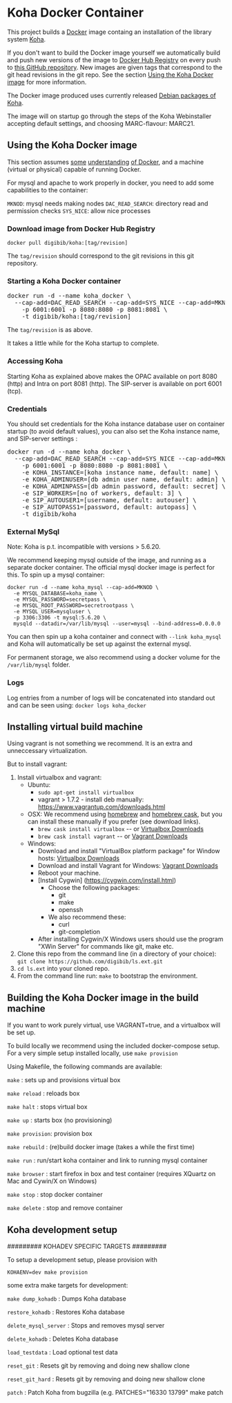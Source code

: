 Koha Docker Container
===

This project builds a [Docker](https://www.docker.com/) image containg an installation of the library system [Koha](http://koha-community.org/). 

If you don't want to build the Docker image yourself we automatically build and push new versions of the image to [Docker Hub Registry](https://registry.hub.docker.com/u/digibib/koha/) on every push to [this GitHub repository](https://github.com/digibib/koha-salt-docker). New images are given tags that correspond to the git head revisions in the git repo. See the section [Using the Koha Docker image](#using-the-Koha-docker-image) for more information.

The Docker image produced uses currently released [Debian packages of Koha](http://wiki.koha-community.org/wiki/Koha_on_Debian). 

The image will on startup go through the steps of the Koha Webinstaller accepting default settings, and choosing MARC-flavour: MARC21.

## Using the Koha Docker image

This section assumes [some](https://www.docker.com/whatisdocker/) [understanding](https://docs.docker.com/introduction/understanding-docker/) [of Docker](http://www.dockerbook.com/), and a machine (virtual or physical) capable of running Docker.

For mysql and apache to work properly in docker, you need to add some capabilities to the container:

`MKNOD`: mysql needs making nodes
`DAC_READ_SEARCH`: directory read and permission checks
`SYS_NICE`: allow nice processes

### Download image from Docker Hub Registry

```docker pull digibib/koha:[tag/revision]```

The `tag/revision` should correspond to the git revisions in this git repository.

### Starting a Koha Docker container

<pre>docker run -d --name koha_docker \
  --cap-add=DAC_READ_SEARCH --cap-add=SYS_NICE --cap-add=MKNOD \
	-p 6001:6001 -p 8080:8080 -p 8081:8081 \
	-t digibib/koha:[tag/revision]
</pre>

The `tag/revision` is as above.

It takes a little while for the Koha startup to complete.

### Accessing Koha

Starting Koha as explained above makes the OPAC available on port 8080 (http) and Intra on port 8081 (http). The SIP-server is available on port 6001 (tcp).

### Credentials

You should set credentials for the Koha instance database user on container startup (to avoid default values), you can also set the Koha instance name, and SIP-server settings :

<pre>docker run -d --name koha_docker \
  --cap-add=DAC_READ_SEARCH --cap-add=SYS_NICE --cap-add=MKNOD \
	-p 6001:6001 -p 8080:8080 -p 8081:8081 \
	-e KOHA_INSTANCE=[koha instance name, default: name] \
	-e KOHA_ADMINUSER=[db admin user name, default: admin] \
	-e KOHA_ADMINPASS=[db admin password, default: secret] \
	-e SIP_WORKERS=[no of workers, default: 3] \
	-e SIP_AUTOUSER1=[username, default: autouser] \
	-e SIP_AUTOPASS1=[password, default: autopass] \
	-t digibib/koha
</pre>

### External MySql

Note: Koha is p.t. incompatible with versions > 5.6.20.

We recommend keeping mysql outside of the image, and running as a separate docker container.
The official mysql docker image is perfect for this. To spin up a mysql container:

```
docker run -d --name koha_mysql --cap-add=MKNOD \
  -e MYSQL_DATABASE=koha_name \
  -e MYSQL_PASSWORD=secretpass \
  -e MYSQL_ROOT_PASSWORD=secretrootpass \
  -e MYSQL_USER=mysqluser \
  -p 3306:3306 -t mysql:5.6.20 \
  mysqld --datadir=/var/lib/mysql --user=mysql --bind-address=0.0.0.0
```

You can then spin up a koha container and connect with `--link koha_mysql` and Koha will automatically be set up against the external mysql.

For permanent storage, we also recommend using a docker volume for the `/var/lib/mysql` folder.

### Logs

Log entries from a number of logs will be concatenated into standard out and can be seen using:
```docker logs koha_docker```

## Installing virtual build machine

Using vagrant is not something we recommend. It is an extra and unneccessary virtualization.

But to install vagrant:

1. Install virtualbox and vagrant:
    - Ubuntu:
        * `sudo apt-get install virtualbox`
        * vagrant > 1.7.2 - install deb manually: https://www.vagrantup.com/downloads.html
    - OSX: We recommend using [homebrew](http://brew.sh/) and [homebrew cask](http://caskroom.io/), but you can install these manually if you prefer (see download links).
        * `brew cask install virtualbox` -- or [Virtualbox Downloads](https://www.virtualbox.org/wiki/Downloads)
        * `brew cask install vagrant` -- or [Vagrant Downloads](https://www.vagrantup.com/downloads)
    - Windows:
        * Download and install "VirtualBox platform package" for Window hosts: [Virtualbox Downloads](https://www.virtualbox.org/wiki/Downloads)
        * Download and install Vagrant for Windows: [Vagrant Downloads](https://www.vagrantup.com/downloads)
        * Reboot your machine.
        * [Install Cygwin] (https://cygwin.com/install.html)
          - Choose the following packages:
            * git
            * make
            * openssh
          - We also recommend these:
            * curl
            * git-completion
        * After installing Cygwin/X Windows users should use the program "XWin Server" for commands like git, make etc.
2. Clone this repo from the command line (in a directory of your choice):
   ```git clone https://github.com/digibib/ls.ext.git```
3. `cd ls.ext` into your cloned repo.
4. From the command line run: `make` to bootstrap the environment.

## Building the Koha Docker image in the build machine

If you want to work purely virtual, use VAGRANT=true, and a virtualbox will be set up.

To build locally we recommend using the included docker-compose setup. For a very simple setup installed locally, use `make provision`

Using Makefile, the following commands are available:

`make` : sets up and provisions virtual box

`make reload` : reloads box

`make halt` : stops virtual box

`make up` : starts box (no provisioning)

`make provision`: provision box

`make rebuild` : (re)build docker image (takes a while the first time)

`make run` : run/start koha container and link to running mysql container 

`make browser` : start firefox in box and test container (requires XQuartz on Mac and Cywin/X on Windows)

`make stop` : stop docker container

`make delete` : stop and remove container

## Koha development setup

######### KOHADEV SPECIFIC TARGETS #########

To setup a development setup, please provision with

`KOHAENV=dev make provision`

some extra make targets for development:

`make dump_kohadb` : Dumps Koha database

`restore_kohadb` : Restores Koha database

`delete_mysql_server` : Stops and removes mysql server

`delete_kohadb` : Deletes Koha database

`load_testdata` : Load optional test data

`reset_git` : Resets git by removing and doing new shallow clone

`reset_git_hard` : Resets git by removing and doing new shallow clone

`patch` : Patch Koha from bugzilla (e.g. PATCHES="16330 13799" make patch
